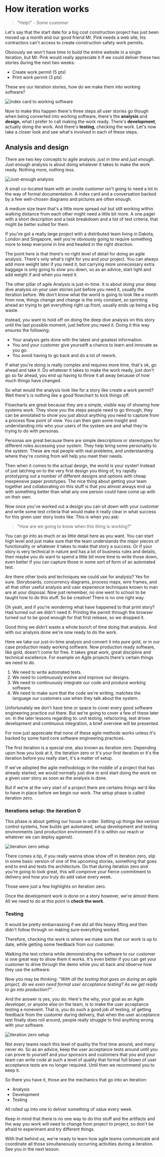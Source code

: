 # How iteration works

> "Help!" - *Some customer*

Let's say that the start date for a big cost construction project has just been moved up a month and our good friend Mr. Pink needs a web site, his contractors can't access to create construction safety work permits.

Obviously we won't have time to build the entire website in a single iteration, but Mr. Pink would really appreciate it if we could deliver these two stories during the next two weeks:

- Create work permit (5 pts)
- Print work permit (3 pts)

These are our iteration stories, how do we make them into working software?

![index card to working software](assets/images/Starting_iteration.png)

Now to make this happen there's three steps all user stories go though when being converted into working software, there's the __analysis__ and __design__, what I prefer to call making the work ready. There's __development__, actually doing the work. And there's __testing__, checking the work. Let's now take a closer look and see what's involved in each of these steps.

## Analysis and design

There are two key concepts to agile analysis: *just in time* and *just enough*. Just enough analysis is about doing whatever it takes to make the work ready. Nothing more, nothing less.

![Just-enough analysis](assets/images/Just-enough.png)

A small co-located team with an onsite customer isn't going to need a lot in the way of formal documentation. A index card and a conversation backed by a few well-chosen diagrams and pictures are often enough.

A medium size team that's a little more spread out but still working within walking distance from each other might need a little bit more. A one pager with a short description and a task breakdown and a list of test criteria, that might be better suited for them.

If you've got a really large project with a distributed team living in Dakota, London and Singapore, well you're obviously going to require something more to keep everyone in line and headed in the right direction.

The point here is that there's no right level of detail for doing an agile analysis. There's only what's right for you and your project. You can always add more weight later if you need it, but carrying more unnecessary extra baggage is only going to slow you down, so as an advice, start light and add weight if and when you need it.

The other pillar of agile Analysis is just-in-time. It is about doing your deep dive analysis on your user stories just before you need it, usually the iteration before. We don't know what the world is going to look like a month from now, things change and change is the only constant, so sprinting ahead an trying to get everything right up front, usually ends up being a big waste.

Instead, you want to hold off on doing the deep dive analysis on this story until the last possible moment, just before you need it. Doing it this way ensures the following:

- Your analysis gets done with the latest and greatest information.
- You and your customer give yourselft a chance to learn and innovate as you go.
- You avoid having to go back and do a lot of rework.

If what you're doing is really complex and requires more time, that's ok, go ahead and take it. Do whatever it takes to make the work ready, just don't go so far ahead, you end up having to throw it all away because of how much things have changed.

So what would the analysis look like for a story like create a work permit? Well there's is nothing like a good flowchart to kick things off.

Flowcharts are great because they are a simple, visible way of showing how systems work. They show you the steps people need to go through, they can be annotated to show you just about anything you need to capture from a process flow point of view. You can then gain some insight and understanding into who your users of the system are and what they're trying to do with personas.

Personas are great because there are simple descriptions or stereotypes for different roles accessing your system. They help bring some personality to the system. These are real people with real problems, and understanding where they're coming from will help you meet their needs.

Then when it comes to the actual design, the world is your oyster! Instead of just latching on to the very first design you thing of, try rapidly prototyping out a number of different designs and options with cheap inexpensive paper prototypes. The nice thing about getting your team together and collaborating on this stuff is that you almost always end up with something better than what any one person could have come up with on their own.

Now once you've worked out a design you can sit down with your customer and write some test criteria that would make it really clear in what success for this given user story looks like. This is when you ask:

> "How are we going to know when this thing is working?"

You can go into as much or as little detail here as you want. You can start high level and just make sure that the team understands the major pieces of functionality or whatever it takes to make that story a success. Or if your story is very technical in nature and has a lot of business rules and details, then maybe you do want to spend a little bit more time to write those down, even better if you can capture those in some sort of form of an automated test.

Are there other tools and techniques we could use for analysis? Yes for sure. Storyboards, concurrency diagrams, process maps, wire frames, and all that other useful analysis and user experience techniques known to man are at your disposal. Now just remember, no one went to school to be taught how to do this stuff. So be creative! There is no one right way.

Oh yeah, and if you're wondering what have happened to that print story? Had turned out we didn't need it. Printing the permit through the browser turned out to be good enough for that first release, so we dropped it.

Good thing we didn't waste a whole bunch of time doing that analysis. And with our analysis done we're now ready to do the work.

Here we take our just-in-time analysis and convert it into pure gold, or in our case production ready working software. Now production ready software, like gold, doesn't come for free. It takes great work, great discipline and technical excellence. For example on Agile projects there's certain things we need to do.

1. We need to write automated tests.
2. We need to continuously evolve and improve our designs.
3. We need to continuously integrate our code and produce working software.
4. We need to make sure that the code we're writing, matches the language our customers use when they talk about the system.

Unfortunately we don't have time or space to cover every good software engineering practice out there. But we're going to cover a few of these later on. In the later lessons regarding to: unit testing, refactoring, test driven development and continuous integration, a brief overview will be presented.

For now just appreciate that none of these agile methods works unless it's backed by some hard core software engineering practices.

The first iteration is a special one, also known as iteration zero. Depending upon how you look at it, the iteration zero or it's your first iteration or it's the iteration before you really start, it's a matter of setup.

If we've adopted the agile methodology in the middle of a project that has already started, we would normally just dive in and start doing the work on a given user story as soon as the analysis is done.

But if we're at the very start of a project there are certains things we'd like to have in place before we begin our work. The setup phase is called iteration zero.

### Iterations setup: the iteration 0

This phase is about getting our house in order. Setting up things like version control systems, how builds get automated, setup development and testing environments (and production environment if it is within our reach or whatever we can deploy against).

![iteration zero setup](assets/images/Most-have-iteration-setup.png)

There comes a tip, if you really wanna show show off in iteration zero, slip in some basic version of one of the upcoming stories, something that goes end to end and tests the architecture. Do that during iteration zero and you're going to look great, this will comprove your fierce commitment to delivery and how you truly do add value every week.

Those were just a few highlights on iteration zero.

Once the development work is done on a story however, we're almost there. All we need to do at this point is __check the work__.

### Testing

It would be pretty embarrassing if we did all this heavy lifting and then didn't follow through on making sure everything worked.

Therefore, checking the work is where we make sure that our work is up to date, while getting some feedback from our customer.

Walking the test criteria while demonstrating the software to our customer is one great way to show them it works. It's even better if you can get your customer to drive through the demo while you sit back and observe how they use the software.

Now you may be thinking: *"With all the testing that goes on during an agile project, do we even need formal user acceptance testing? As we get ready to go into production?"*.

And the answer is yes, you do. Here's the why, your goal as an Agile developer, or anyone else on the team, is to make the user acceptance testing a nonevent. That is, you do such a good job of testing, of getting feedback from the customer during delivery, that when the user acceptance test finally does roll around, people really struggle to find anything wrong with your software.

![iteration zero setup](assets/images/Testing-while-seeking-4-feedback.png)

Not every teams reach this level of quality the first time around, and many never do. So as an advice, keep the user acceptance tests around until you can prove to yourself and your sponsors and customers that you and your team can write code at such a level of quality that formal full blown of user acceptance tests are no longer required. Until then we recommend you to keep it.

So there you have it, those are the mechanics that go into an iteration:

- Analysis
- Development
- Testing

All rolled up into one to deliver something of value every week.

Keep in mind that there is no one way to do this stuff and the artifacts and the way you work will need to change from project to project, so don't be afraid to experiment and try different things.

With that behind us, we're ready to learn how agile teams communicate and coordinate all those simultaneously occurring activities during a iteration. See you in the next lesson.
